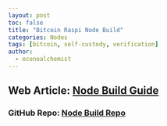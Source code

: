 ```yaml
---
layout: post
toc: false
title: "Bitcoin Raspi Node Build"
categories: Nodes
tags: [bitcoin, self-custody, verification]
author:
  - econoalchemist
---
```

## Web Article: [Node Build Guide](https://econoalchemist.github.io/Raspi-Node-Build/)
### GitHub Repo: [Node Build Repo](https://github.com/econoalchemist/Raspi-Node-Build)
